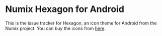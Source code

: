 Numix Hexagon for Android
==============
This is the issue tracker for Hexagon, an icon theme for Android from the Numix project. You can buy the icons from [here](https://play.google.com/store/apps/details?id=com.numix.icons_hexagon).
